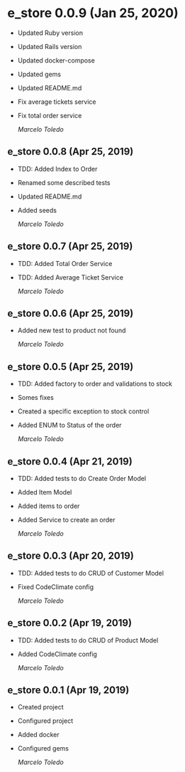 # e_store 0.0.9 (Jan 25, 2020)

* Updated Ruby version
* Updated Rails version
* Updated docker-compose
* Updated gems
* Updated README.md
* Fix average tickets service
* Fix total order service

  *Marcelo Toledo*

## e_store 0.0.8 (Apr 25, 2019)

* TDD: Added Index to Order
* Renamed some described tests
* Updated README.md
* Added seeds

  *Marcelo Toledo*

## e_store 0.0.7 (Apr 25, 2019)

* TDD: Added Total Order Service
* TDD: Added Average Ticket Service

  *Marcelo Toledo*

## e_store 0.0.6 (Apr 25, 2019)

* Added new test to product not found

  *Marcelo Toledo*

## e_store 0.0.5 (Apr 25, 2019)

* TDD: Added factory to order and validations to stock
* Somes fixes
* Created a specific exception to stock control
* Added ENUM to Status of the order

  *Marcelo Toledo*

## e_store 0.0.4 (Apr 21, 2019)

* TDD: Added tests to do Create Order Model
* Added Item Model
* Added items to order
* Added Service to create an order

  *Marcelo Toledo*

## e_store 0.0.3 (Apr 20, 2019)

* TDD: Added tests to do CRUD of Customer Model
* Fixed CodeClimate config

  *Marcelo Toledo*

## e_store 0.0.2 (Apr 19, 2019)

* TDD: Added tests to do CRUD of Product Model
* Added CodeClimate config

  *Marcelo Toledo*

## e_store 0.0.1 (Apr 19, 2019)

* Created project
* Configured project
* Added docker
* Configured gems

  *Marcelo Toledo*
